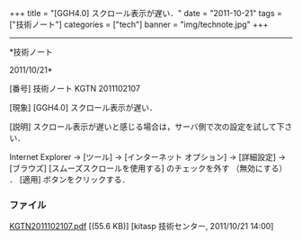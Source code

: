 ﻿+++
title = "[GGH4.0] スクロール表示が遅い．"
date = "2011-10-21"
tags = ["技術ノート"]
categories = ["tech"]
banner = "img/technote.jpg"
+++

-----------------------------------------------------------------------------------------------------------------------------

*技術ノート

2011/10/21*


[番号]
技術ノート KGTN 2011102107

[現象]
[GGH4.0] スクロール表示が遅い．

[説明]
スクロール表示が遅いと感じる場合は，サーバ側で次の設定を試して下さい．

Internet Explorer → [ツール] → [インターネット オプション] →
[詳細設定] → [ブラウズ]
[スムーズスクロールを使用する] のチェックを外す （無効にする） ．
[適用] ボタンをクリックする．


### ファイル

 
 


[KGTN2011102107.pdf](http://techreport.kitasp.net/attachments/download/676/KGTN2011102107.pdf)
 [(55.6 KB)] [kitasp 技術センター, 2011/10/21
14:00]


 


 

